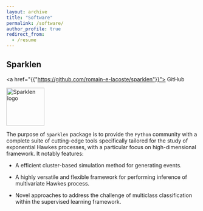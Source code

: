 ```yaml
---
layout: archive
title: "Software"
permalink: /software/
author_profile: true
redirect_from:
  - /resume
---
```


## Sparklen

<a href="{{"https://github.com/romain-e-lacoste/sparklen"}}"><i class="fa fa-fw fa-github"></i> GitHub</a>

<img src="https://raw.githubusercontent.com/romain-e-lacoste/sparklen/main/doc/logos/sparklen-logo-black.svg" alt="Sparklen logo" width="100">

The purpose of `Sparklen` package is to provide the `Python` community with 
a complete suite of cutting-edge tools specifically tailored for 
the study of exponential Hawkes processes, with a particular focus 
on high-dimensional framework. It notably features:

  * A efficient cluster-based simulation method for generating events.

  * A highly versatile and flexible framework for performing inference of 
    multivariate Hawkes process.

  * Novel approaches to address the challenge of multiclass 
    classification within the supervised learning framework.
